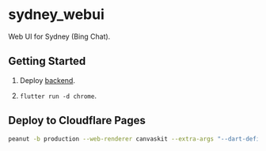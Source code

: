 # sydney_webui

Web UI for Sydney (Bing Chat).

## Getting Started

1. Deploy [backend](https://github.com/juzeon/SydneyQt/tree/v2/webapi).

2. `flutter run -d chrome`.

## Deploy to Cloudflare Pages

```bash
peanut -b production --web-renderer canvaskit --extra-args "--dart-define-from-file=config.json"
```
